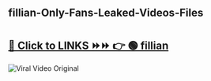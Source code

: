 
 ## fillian-Only-Fans-Leaked-Videos-Files

# <h2><a href="https://mediaupload.pro?fillian">🔗 Click to LINKS ⏩⏩ 👉 🟢 fillian </a></h2>

<a href="https://mediaupload.pro?fillian" rel="nofollow" data-target="animated-image.originalLink"><img src="https://i.ibb.co.com/xMMVF88/686577567.gif" alt="Viral Video Original" style="max-width: 100%; display: inline-block;" data-target="animated-image.originalImage"></a>